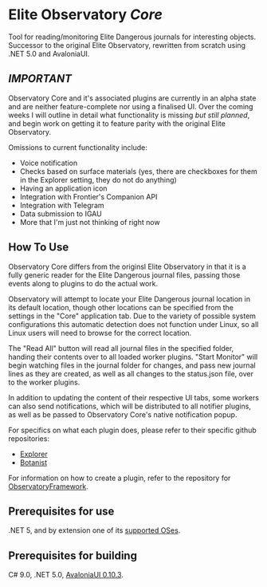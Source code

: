 # Elite Observatory *Core*
Tool for reading/monitoring Elite Dangerous journals for interesting objects. Successor to the original Elite Observatory, rewritten from scratch using .NET 5.0 and AvaloniaUI.

## *IMPORTANT*
Observatory Core and it's associated plugins are currently in an alpha state and are neither feature-complete nor using a finalised UI. Over the coming weeks I will outline in detail what functionality is missing *but still planned*, and begin work on getting it to feature parity with the original Elite Observatory.

Omissions to current functionality include:
* Voice notification
* Checks based on surface materials (yes, there are checkboxes for them in the Explorer setting, they do not do anything)
* Having an application icon
* Integration with Frontier's Companion API
* Integration with Telegram
* Data submission to IGAU
* More that I'm just not thinking of right now

## How To Use
Observatory Core differs from the originsl Elite Observatory in that it is a fully generic reader for the Elite Dangerous journal files, passing those events along to plugins to do the actual work.

Observatory will attempt to locate your Elite Dangerous journal location in its default location, though other locations can be specified from the settings in the "Core" application tab. Due to the variety of possible system configurations this automatic detection does not function under Linux, so all Linux users will need to browse for the correct location.

The "Read All" button will read all journal files in the specified folder, handing their contents over to all loaded worker plugins. "Start Monitor" will begin watching files in the journal folder for changes, and pass new journal lines as they are created, as well as all changes to the status.json file, over to the worker plugins.

In addition to updating the content of their respective UI tabs, some workers can also send notifications, which will be distributed to all notifier plugins, as well as be passed to Observatory Core's native notification popup.

For specifics on what each plugin does, please refer to their specific github repositories:
* [Explorer](https://github.com/Xjph/ObservatoryExplorer)
* [Botanist](https://github.com/Xjph/ObservatoryBotanist)

For information on how to create a plugin, refer to the repository for [ObservatoryFramework](https://github.com/Xjph/ObservatoryFramework).

## Prerequisites for use
.NET 5, and by extension one of its [supported OSes](https://github.com/dotnet/core/blob/main/release-notes/5.0/5.0-supported-os.md).

## Prerequisites for building
C# 9.0, .NET 5.0, [AvaloniaUI 0.10.3](https://github.com/AvaloniaUI/Avalonia).
